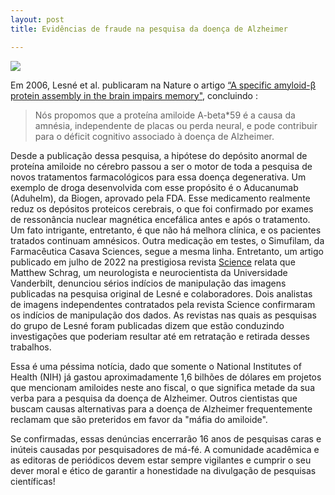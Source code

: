 ```yaml
---
layout: post
title: Evidências de fraude na pesquisa da doença de Alzheimer

---
```

![](amiloid.jpeg)



Em 2006, Lesné et al. publicaram na Nature o artigo [“A specific amyloid-β protein assembly in the brain impairs memory"](https://doi.org/10.1038/nature04533), concluindo : 
> Nós propomos que a proteína amiloide A-beta*59 é a causa da amnésia, independente de placas ou perda neural, e pode contribuir para o déficit cognitivo associado à doença de Alzheimer.

Desde a publicação dessa pesquisa, a hipótese do depósito anormal de proteína amiloide no cérebro passou a ser o motor de toda a pesquisa de novos tratamentos farmacológicos para essa doença degenerativa. Um exemplo de droga desenvolvida com esse propósito é o Aducanumab (Aduhelm), da Biogen, aprovado pela FDA. Esse medicamento realmente reduz os depósitos proteicos cerebrais, o que foi confirmado por exames de ressonância nuclear magnética encefálica antes e após o tratamento. Um fato intrigante, entretanto, é que não há melhora clínica, e os pacientes tratados continuam amnésicos. Outra medicação em testes, o Simufilam, da Farmacêutica Casava Sciences, segue a mesma linha.
Entretanto, um artigo publicado em julho de 2022 na prestigiosa revista [Science](https://www.science.org/doi/epdf/10.1126/science.add9993) relata que Matthew Schrag, um neurologista e neurocientista da Universidade Vanderbilt, denunciou sérios indícios de manipulação das imagens publicadas na pesquisa original de Lesné e colaboradores. Dois analistas de imagens independentes contratados pela revista Science confirmaram os indícios de manipulação dos dados. As revistas nas quais as pesquisas do grupo de Lesné foram publicadas dizem que estão conduzindo investigações que poderiam resultar até em retratação e retirada desses trabalhos.

Essa é uma péssima notícia, dado que somente o National Institutes of Health (NIH) já gastou aproximadamente 1,6 bilhões de dólares em projetos que mencionam amiloides neste ano fiscal, o que significa metade da sua verba para a pesquisa da doença de Alzheimer. Outros cientistas que buscam causas alternativas para a doença de Alzheimer frequentemente reclamam que são preteridos em favor da "máfia do amiloide".

Se confirmadas, essas denúncias encerrarão 16 anos de pesquisas caras e inúteis causadas por pesquisadores de má-fé. A comunidade acadêmica e as editoras de periódicos devem estar sempre vigilantes e cumprir o seu dever moral e ético de garantir a honestidade na divulgação de pesquisas científicas!



